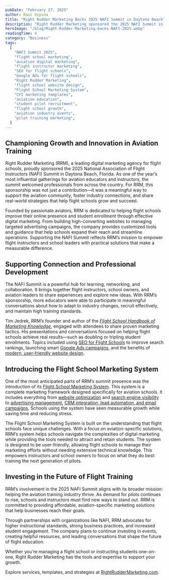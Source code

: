 ```yaml
---
pubDate: "February 27, 2025"
author: Raul Ospina
title: "Right Rudder Marketing Backs 2025 NAFI Summit in Daytona Beach"
description: "Right Rudder Marketing sponsored the 2025 NAFI Summit in Daytona, showcasing tools and strategies to help flight schools grow student enrollment through digital marketing, SEO, and advertising solutions."
heroImage: "/blog/Right-Rudder-Marketing-backs-NAFI-2025.webp"
readingTime: 4
category: "Business"
tags:
  [
    "NAFI Summit 2025",
    "flight school marketing",
    "aviation digital marketing",
    "flight instructor marketing",
    "SEO for flight schools",
    "Google Ads for flight schools",
    "Right Rudder Marketing",
    "flight school website design",
    "Flight School Marketing System",
    "CFI marketing templates",
    "aviation education",
    "student pilot recruitment",
    "flight school growth",
    "aviation industry events",
    "pilot training marketing",
  ]
---
```


## Championing Growth and Innovation in Aviation Training

Right Rudder Marketing (RRM), a leading digital marketing agency for flight schools, proudly sponsored the 2025 National Association of Flight Instructors (NAFI) Summit in Daytona Beach, Florida. As one of the year’s most influential gatherings for aviation educators and instructors, the summit welcomed professionals from across the country. For RRM, this sponsorship was not just a contribution—it was a meaningful way to support the aviation community, foster industry connections, and share real-world strategies that help flight schools grow and succeed.

Founded by passionate aviators, RRM is dedicated to helping flight schools improve their online presence and student enrollment through effective digital marketing. From building high-converting websites to managing targeted advertising campaigns, the company provides customized tools and guidance that help schools expand their reach and streamline operations. Supporting the NAFI Summit reflects RRM’s mission to empower flight instructors and school leaders with practical solutions that make a measurable difference.

## Supporting Connection and Professional Development

The NAFI Summit is a powerful hub for learning, networking, and collaboration. It brings together flight instructors, school owners, and aviation leaders to share experiences and explore new ideas. With RRM’s sponsorship, more educators were able to participate in meaningful conversations about how to adapt to industry changes, recruit effectively, and maintain high training standards.

Tim Jedrek, RRM’s founder and author of the [_Flight School Handbook of Marketing Knowledge_](/resources/flight-school-handbook), engaged with attendees to share proven marketing tactics. His presentations and conversations focused on helping flight schools achieve real results—such as doubling or tripling student enrollments. Topics included using [SEO for Flight Schools](/flight-school-seo) to improve search rankings, launching smart [Google Ads campaigns](/how-to-enroll-more-students-with-google-ads-in-2024), and the benefits of [modern, user-friendly website design](/flight-school-website-design).

## Introducing the Flight School Marketing System

One of the most anticipated parts of RRM’s summit presence was the introduction of its [Flight School Marketing System](/marketing-system). This system is a complete marketing framework designed specifically for aviation schools. It includes everything from [website optimization](/flight-school-website-design) and [search engine visibility](/flight-school-seo) to [advertising management](/how-to-enroll-more-students-with-google-ads-in-2024), [CRM integration, lead automation, and email campaigns](https://flightschoolcrm.com/). Schools using the system have seen measurable growth while saving time and reducing stress.

The Flight School Marketing System is built on the understanding that flight schools face unique challenges. With a focus on aviation-specific solutions, RRM’s system helps schools navigate the complexities of digital marketing while providing the tools needed to attract and retain students.
The system is designed to be user-friendly, allowing flight schools to manage their marketing efforts without needing extensive technical knowledge. This empowers instructors and school owners to focus on what they do best: training the next generation of pilots.

## Investing in the Future of Flight Training

RRM’s involvement in the 2025 NAFI Summit aligns with its broader mission: helping the aviation training industry thrive. As demand for pilots continues to rise, schools and instructors must find new ways to stand out. RRM is committed to providing affordable, aviation-specific marketing solutions that help businesses reach their goals.

Through partnerships with organizations like NAFI, RRM advocates for higher instructional standards, strong business practices, and increased student engagement. The company plans to continue investing in events, creating helpful resources, and leading conversations that shape the future of flight education.

Whether you're managing a flight school or instructing students one-on-one, Right Rudder Marketing has the tools and expertise to support your growth.

Explore services, templates, and strategies at [RightRudderMarketing.com](https://rightruddermarketing.com).
